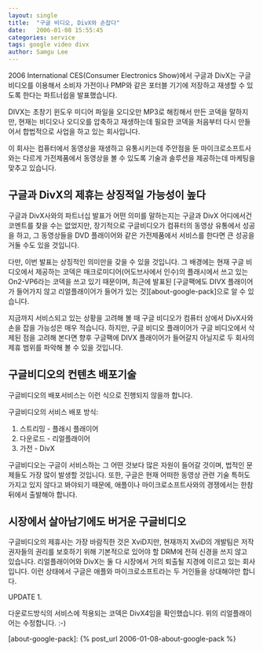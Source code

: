 ```yaml
---
layout: single
title:  "구글 비디오, DivX와 손잡다"
date:   2006-01-08 15:55:45
categories: service
tags: google video divx
author: Samgu Lee
---
```

2006 International CES(Consumer Electronics Show)에서 구글과 DivX는 구글 비디오를 이용해서 소비자 가전이나 PMP와 같은 포터블 기기에 저장하고 재생할 수 있도록 한다는 파트너쉽을 발표했습니다.

DIVX는 초창기 윈도우 미디어 파일을 오디오만 MP3로 해킹해서 만든 코덱을 말하지만, 현재는 비디오나 오디오를 압축하고 재생하는데 필요한 코덱을 처음부터 다시 만들어서 합법적으로 사업을 하고 있는 회사입니다.

이 회사는 컴퓨터에서 동영상을 재생하고 유통시키는데 주안점을 둔 마이크로소프트사와는 다르게 가전제품에서 동영상을 볼 수 있도록 기술과 솔루션을 제공하는데 마케팅을 맞추고 있습니다.

## 구글과 DivX의 제휴는 상징적일 가능성이 높다

구글과 DivX사와의 파트너십 발표가 어떤 의미를 말하는지는 구글과 DivX 어디에서건 코멘트를 찾을 수는 없었지만, 장기적으로 구글비디오가 컴퓨터의 동영상 유통에서 성공을 하고, 그 동영상들을 DVD 플래이어와 같은 가전제품에서 서비스를 한다면 큰 성공을 거둘 수도 있을 것입니다.

다만, 이번 발표는 상징적인 의미만을 갖을 수 있을 것입니다. 그 배경에는 현재 구글 비디오에서 제공하는 코덱은 매크로미디어(어도브사에서 인수)의 플래시에서 쓰고 있는 On2-VP6라는 코덱을 쓰고 있기 때문이며, 최근에 발표된 [구글팩에도 DIVX 플래이어가 들어가지 않고 리얼플래이어가 들어가 있는 것][about-google-pack]으로 알 수 있습니다.

지금까지 서비스되고 있는 상황을 고려해 볼 때 구글 비디오가 컴퓨터 상에서 DivX사와 손을 잡을 가능성은 매우 적습니다. 하지만, 구글 비디오 플래이어가 구글 비디오에서 삭제된 점을 고려해 본다면 향후 구글팩에 DIVX 플래이어가 들어갈지 아닐지로 두 회사의 제휴 범위를 파악해 볼 수 있을 것입니다.

## 구글비디오의 컨텐츠 배포기술

구글비디오의 배포서비스는 이런 식으로 진행되지 않을까 합니다.

구글비디오의 서비스 배포 방식:

1. 스트리밍 - 플래시 플래이어
2. 다운로드 - 리얼플래이어
3. 가전 - DivX

구글비디오는 구글이 서비스하는 그 어떤 것보다 많은 자원이 들어갈 것이며, 법적인 문제들도 가장 많이 발생할 것입니다. 또한, 구글은 현재 어떠한 동영상 관련 기술 특허도 가지고 있지 않다고 봐야되기 때문에, 애플이나 마이크로소프트사와의 경쟁에서는 한참 뒤에서 출발해야 합니다.

## 시장에서 살아남기에도 버거운 구글비디오

구글비디오의 제휴사는 가장 바람직한 것은 XviD지만, 현재까지 XviD의 개발팀은 저작권자들의 권리를 보호하기 위해 기본적으로 있어야 할 DRM에 전혀 신경을 쓰지 않고 있습니다. 리얼플래이어와 DivX는 둘 다 시장에서 거의 퇴출될 지경에 이르고 있는 회사입니다. 이런 상태에서 구글은 애플와 마이크로소프트라는 두 거인들을 상대해야만 합니다.

UPDATE 1.

다운로드방식의 서비스에 적용되는 코덱은 DivX4임을 확인했습니다. 위의 리얼플래이어는 수정합니다. :-)

[about-google-pack]: {% post_url 2006-01-08-about-google-pack %}
